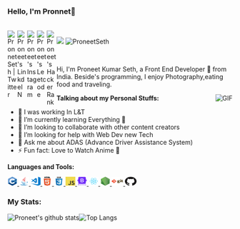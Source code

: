 ### Hello, I'm Pronnet👋<p align="left">
  </br>
  
 <a href="https://twitter.com/sethproneet">
  <img align="left" alt="Pronnet Seth | Twitter" width="22px" src="https://cdn.jsdelivr.net/npm/simple-icons@v3/icons/twitter.svg" />
</a>
<a href="https://www.linkedin.com/in/proneet-kumar-seth-a09514116/">
  <img align="left" alt="Proneet's LinkdeIN" width="22px" src="https://cdn.jsdelivr.net/npm/simple-icons@v3/icons/linkedin.svg" />
</a>
<a href="https://www.instagram.com/proneet.1111_official/">
  <img align="left" alt="Proneet's Instagram" width="22px" src="https://cdn.jsdelivr.net/npm/simple-icons@v3/icons/instagram.svg" />
</a>
<a href="https://www.leetcode.com/https://leetcode.com/prook/">
  <img align="left" alt="Proneet's Leetcode" width="22px" src="https://cdn.jsdelivr.net/npm/simple-icons@v3/icons/leetcode.svg" />
</a>
<a href="https://www.hackerrank.com/https://www.hackerrank.com/white_noob_coder" target="blank">
  <img align="left" alt="Proneet's HackerRank" width="22px" src="https://cdn.jsdelivr.net/npm/simple-icons@3.0.1/icons/hackerrank.svg" />
</a>

![](https://visitor-badge.glitch.me/badge?page_id=ProneetSeth.ProneetSeth)   <img src="https://komarev.com/ghpvc/?username=ProneetSeth" alt="ProneetSeth" /> </p>
<br />

Hi, I'm Proneet Kumar Seth, a Front End Developer 🚀 from India. Beside's programming, I enjoy Photography,eating food and traveling.

   <img align="right" alt="GIF" src="https://media.giphy.com/media/fwbZnTftCXVocKzfxR/giphy.gif" />

**Talking about my Personal Stuffs:**
- 🔭 I was working In L&T 
- 🌱 I’m currently learning Everything 🤣
- 👯 I’m looking to collaborate with other content creators
- 🤔 I’m looking for help with Web Dev new Tech
- 💬 Ask me about ADAS (Advance Driver Assistance System)
- ⚡ Fun fact: Love to Watch Anime 🤣


**Languages and Tools:** 

<a href="https://www.w3schools.com/cpp/"> 
  <img height="20" alt="cplusplus" width="22px" src="https://raw.githubusercontent.com/devicons/devicon/master/icons/cplusplus/cplusplus-original.svg"/> 
</a>
<a href="https://www.java.com"> 
  <img height="20" alt="java" width="22px" src="https://raw.githubusercontent.com/devicons/devicon/master/icons/java/java-original.svg" /> 
</a>

<a href="https://code.visualstudio.com/"> 
  <img height="20" alt="Visual Studio Code" width="22px" src="https://raw.githubusercontent.com/github/explore/80688e429a7d4ef2fca1e82350fe8e3517d3494d/topics/visual-studio-code/visual-studio-code.png" />
</a>

<a href="https://www.w3schools.com/html/">
  <img height="20" alt="HTML5" width="22px" src="https://raw.githubusercontent.com/github/explore/80688e429a7d4ef2fca1e82350fe8e3517d3494d/topics/html/html.png" />
</a>
<a href="https://www.w3schools.com/css/">
  <img height="20" alt="CSS3" width="22px" src="https://raw.githubusercontent.com/github/explore/80688e429a7d4ef2fca1e82350fe8e3517d3494d/topics/css/css.png" />
</a>
<a href="https://www.w3schools.com/js/DEFAULT.asp">
  <img height="20" alt="JavaScript" width="22px" src="https://raw.githubusercontent.com/github/explore/80688e429a7d4ef2fca1e82350fe8e3517d3494d/topics/javascript/javascript.png" />
</a>

<a href="https://getbootstrap.com/docs/4.1/getting-started/introduction/"> 
  <img height="20" width="22px" alt="BootStrap" src="https://raw.githubusercontent.com/devicons/devicon/master/icons/bootstrap/bootstrap-plain-wordmark.svg" alt="bootstrap" />
</a>

<a href="https://reactjs.org/tutorial/tutorial.html">
  <img height="20" alt="React" width="22px" src="https://raw.githubusercontent.com/github/explore/80688e429a7d4ef2fca1e82350fe8e3517d3494d/topics/react/react.png" />
</a>

<a href="https://nodejs.org/en/docs/">
  <img height="20" alt="Node.js" width="22px" src="https://raw.githubusercontent.com/github/explore/80688e429a7d4ef2fca1e82350fe8e3517d3494d/topics/nodejs/nodejs.png" />
</a>
<a href="https://git-scm.com/doc">
  <img height="20"  alt="Git" width="26px" src="https://raw.githubusercontent.com/github/explore/80688e429a7d4ef2fca1e82350fe8e3517d3494d/topics/git/git.png" />
</a>
<a href="https://docs.github.com/en">
  <img height="20" alt="GitHub" width="26px" src="https://raw.githubusercontent.com/github/explore/78df643247d429f6cc873026c0622819ad797942/topics/github/github.png" />
</a>
</br>

### My Stats:
![Proneet's github stats](https://github-readme-stats.vercel.app/api?username=ProneetSeth&show_icons=true&hide_border=true)![Top Langs](https://github-readme-stats.vercel.app/api/top-langs/?username=ProneetSeth&layout=compact)


